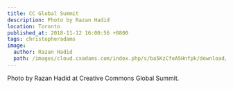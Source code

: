 ```yaml
---
title: CC Global Summit
description: Photo by Razan Hadid
location: Toronto
published_at: 2018-11-12 16:00:56 +0800
tags: christopheradams
image:
  author: Razan Hadid
  path: /images/cloud.cxadams.com/index.php/s/ba5KzCfeA5Hnfpk/download/20180415-2354_Toronto_DeltaHotels_L1000752-0.jpg
---
```


Photo by Razan Hadid at Creative Commons Global Summit.
